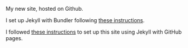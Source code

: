 My new site, hosted on Github.

I set up Jekyll with Bundler following [these instructions](https://jekyllrb.com/tutorials/using-jekyll-with-bundler/).

I followed [these instructions](https://docs.github.com/en/pages/setting-up-a-github-pages-site-with-jekyll/creating-a-github-pages-site-with-jekyll) to set up this site using Jekyll with GitHub pages.
